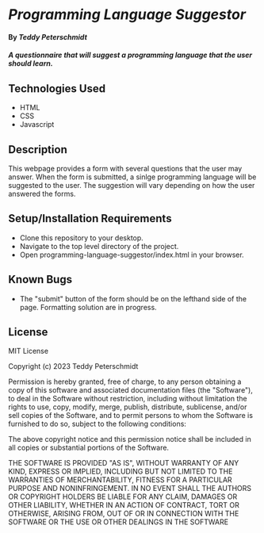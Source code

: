 # _Programming Language Suggestor_

#### By _**Teddy Peterschmidt**_

#### _A questionnaire that will suggest a programming language that the user should learn._

## Technologies Used

* HTML
* CSS
* Javascript

## Description

This webpage provides a form with several questions that the user may answer. When the form is submitted, a sinlge programming language will be suggested to the user. The suggestion will vary depending on how the user answered the forms.

## Setup/Installation Requirements

* Clone this repository to your desktop.
* Navigate to the top level directory of the project.
* Open programming-language-suggestor/index.html in your browser.

## Known Bugs

* The "submit" button of the form should be on the lefthand side of the page. Formatting solution are in progress.  

## License

MIT License

Copyright (c) 2023 Teddy Peterschmidt

Permission is hereby granted, free of charge, to any person obtaining a copy
of this software and associated documentation files (the "Software"), to deal
in the Software without restriction, including without limitation the rights
to use, copy, modify, merge, publish, distribute, sublicense, and/or sell
copies of the Software, and to permit persons to whom the Software is
furnished to do so, subject to the following conditions:

The above copyright notice and this permission notice shall be included in all
copies or substantial portions of the Software.

THE SOFTWARE IS PROVIDED "AS IS", WITHOUT WARRANTY OF ANY KIND, EXPRESS OR
IMPLIED, INCLUDING BUT NOT LIMITED TO THE WARRANTIES OF MERCHANTABILITY,
FITNESS FOR A PARTICULAR PURPOSE AND NONINFRINGEMENT. IN NO EVENT SHALL THE
AUTHORS OR COPYRIGHT HOLDERS BE LIABLE FOR ANY CLAIM, DAMAGES OR OTHER
LIABILITY, WHETHER IN AN ACTION OF CONTRACT, TORT OR OTHERWISE, ARISING FROM,
OUT OF OR IN CONNECTION WITH THE SOFTWARE OR THE USE OR OTHER DEALINGS IN THE
SOFTWARE